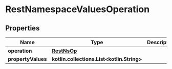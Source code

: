 
# RestNamespaceValuesOperation

## Properties
| Name | Type | Description | Notes |
| ------------ | ------------- | ------------- | ------------- |
| **operation** | [**RestNsOp**](RestNsOp.md) |  |  |
| **propertyValues** | **kotlin.collections.List&lt;kotlin.String&gt;** |  |  |




